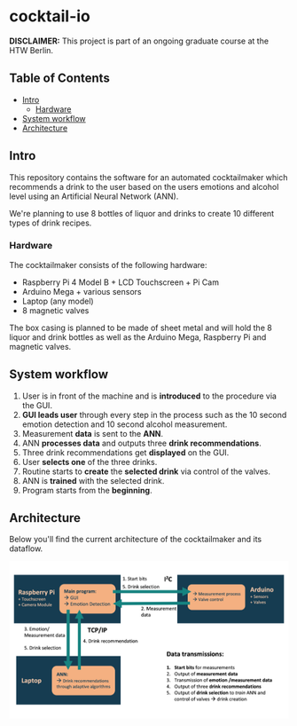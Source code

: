 # cocktail-io 

__DISCLAIMER:__ This project is part of an ongoing graduate course at the HTW Berlin.

## Table of Contents

- [Intro](#intro)
  * [Hardware](#hardware)
- [System workflow](#system-workflow)
- [Architecture](#architecture)

## Intro

This repository contains the software for an automated cocktailmaker which recommends a drink to the user based on the  users emotions and alcohol level using an Artificial Neural Network (ANN). 

We're planning to use 8 bottles of liquor and drinks to create 10 different types of drink recipes.

### Hardware

The cocktailmaker consists of the following hardware:
- Raspberry Pi 4 Model B + LCD Touchscreen + Pi Cam
- Arduino Mega + various sensors
- Laptop (any model)
- 8 magnetic valves

The box casing is planned to be made of sheet metal and will hold the 8 liquor and drink bottles as well as the Arduino Mega, Raspberry Pi and magnetic valves.

## System workflow

1. User is in front of the machine and is __introduced__ to the procedure via the GUI.
2. __GUI leads user__ through every step in the process such as the 10 second emotion detection and 10 second alcohol measurement.
3. Measurement __data__ is sent to the __ANN__.
4. ANN __processes data__ and outputs three  __drink recommendations__.
5. Three drink recommendations get __displayed__ on the GUI.
6. User __selects one__ of the three drinks. 
7. Routine starts to __create__ the __selected drink__ via control of the valves.
8. ANN is __trained__ with the selected drink.
9. Program starts from the __beginning__.

## Architecture

Below you'll find the current architecture of the cocktailmaker and its dataflow.

![architecture](https://github.com/carlobiermann/cocktail-io/blob/master/pics/architecture.jpg)
